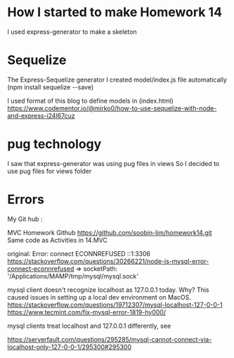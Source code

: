 # How I started to make Homework 14
I used express-generator to make a skeleton

# Sequelize
The Express-Sequelize generator
I created model/index.js file automatically (npm install sequelize --save)

I used format of this blog to define models in (index.html)
https://www.codementor.io/@mirko0/how-to-use-sequelize-with-node-and-express-i24l67cuz



# pug technology
I saw that express-generator was using pug files in views
So I decided to use pug files for views folder


# Errors
My Git hub : 

  MVC Homework Github
  https://github.com/soobin-lim/homework14.git
    Same code as Activities in 14.MVC

  original: Error: connect ECONNREFUSED ::1:3306
  https://stackoverflow.com/questions/30266221/node-js-mysql-error-connect-econnrefused
  =>
  socketPath: '/Applications/MAMP/tmp/mysql/mysql.sock'

  mysql client doesn't recognize localhost as 127.0.0.1 today.
  Why?
  This caused issues in setting up a local dev environment on MacOS.
  https://stackoverflow.com/questions/19712307/mysql-localhost-127-0-0-1
  https://www.tecmint.com/fix-mysql-error-1819-hy000/

  mysql clients treat localhost and 127.0.0.1 differently, see

  https://serverfault.com/questions/295285/mysql-cannot-connect-via-localhost-only-127-0-0-1/295300#295300
